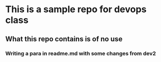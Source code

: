 # This is a sample repo for devops class

## What this repo contains is of no use
### Writing a para in readme.md with some changes from dev2
